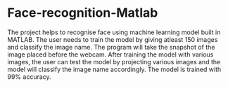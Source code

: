 # Face-recognition-Matlab
The project helps to recognise face using machine learning model built in MATLAB. The user needs to train the model by giving atleast 150 images and classify the image name. The program will take the snapshot of the image placed before the webcam. After training the model with various images, the user can test the model by projecting various images and the model will classify the image name accordingly. The model is trained with 99% accuracy.  
